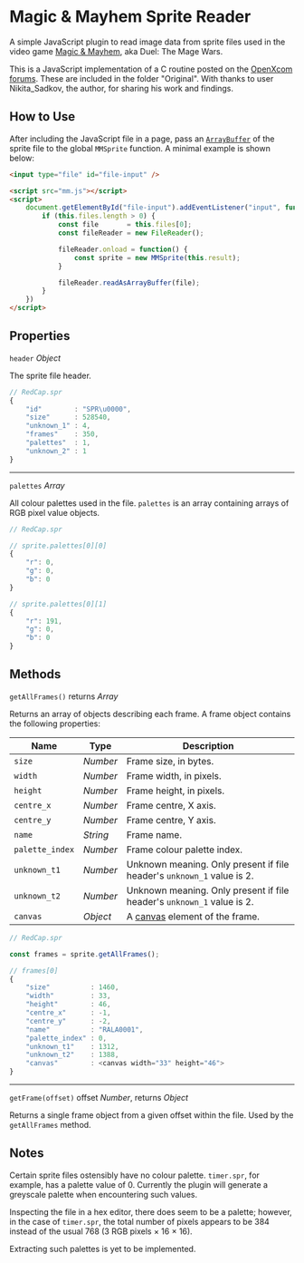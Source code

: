 # Magic & Mayhem Sprite Reader

A simple JavaScript plugin to read image data from sprite files used in the video game [Magic & Mayhem](https://en.wikipedia.org/wiki/Magic_and_Mayhem), aka Duel: The Mage Wars.

This is a JavaScript implementation of a C routine posted on the [OpenXcom forums](https://openxcom.org/forum/index.php/topic,3932.msg125396.html). These are included in the folder "Original". With thanks to user Nikita_Sadkov, the author, for sharing his work and findings.

## How to Use
After including the JavaScript file in a page, pass an [`ArrayBuffer`](https://developer.mozilla.org/en-US/docs/Web/JavaScript/Reference/Global_Objects/ArrayBuffer) of the sprite file to the global `MMSprite` function. A minimal example is shown below:

```html
<input type="file" id="file-input" />

<script src="mm.js"></script>
<script>
    document.getElementById("file-input").addEventListener("input", function() {
        if (this.files.length > 0) {
            const file       = this.files[0];
            const fileReader = new FileReader();

            fileReader.onload = function() {
                const sprite = new MMSprite(this.result);
            }

            fileReader.readAsArrayBuffer(file);
        }
    })
</script>
```

## Properties
`header` _Object_

The sprite file header.

```js
// RedCap.spr
{
    "id"        : "SPR\u0000",
    "size"      : 528540,
    "unknown_1" : 4,
    "frames"    : 350,
    "palettes"  : 1,
    "unknown_2" : 1
}
```

---

`palettes` _Array_

All colour palettes used in the file. `palettes` is an array containing arrays of RGB pixel value objects.

```js
// RedCap.spr

// sprite.palettes[0][0]
{
    "r": 0,
    "g": 0,
    "b": 0
}

// sprite.palettes[0][1]
{
    "r": 191,
    "g": 0,
    "b": 0
}
```

## Methods
`getAllFrames()` returns _Array_

Returns an array of objects describing each frame. A frame object contains the following properties:

| Name            | Type     | Description
| ---             | ---      | ---
| `size`          | _Number_ | Frame size, in bytes.
| `width`         | _Number_ | Frame width, in pixels.
| `height`        | _Number_ | Frame height, in pixels.
| `centre_x`      | _Number_ | Frame centre, X axis.
| `centre_y`      | _Number_ | Frame centre, Y axis.
| `name`          | _String_ | Frame name.
| `palette_index` | _Number_ | Frame colour palette index.
| `unknown_t1`    | _Number_ | Unknown meaning. Only present if file header's `unknown_1` value is 2.
| `unknown_t2`    | _Number_ | Unknown meaning. Only present if file header's `unknown_1` value is 2.
| `canvas`        | _Object_ | A [canvas](https://developer.mozilla.org/en-US/docs/Web/API/Canvas_API) element of the frame.

```js
// RedCap.spr

const frames = sprite.getAllFrames();

// frames[0]
{
    "size"          : 1460,
    "width"         : 33,
    "height"        : 46,
    "centre_x"      : -1,
    "centre_y"      : -2,
    "name"          : "RALA0001",
    "palette_index" : 0,
    "unknown_t1"    : 1312,
    "unknown_t2"    : 1388,
    "canvas"        : <canvas width="33" height="46">
}
```

---

`getFrame(offset)` offset _Number_, returns _Object_

Returns a single frame object from a given offset within the file. Used by the `getAllFrames` method.

## Notes

Certain sprite files ostensibly have no colour palette. `timer.spr`, for example, has a palette value of 0. Currently the plugin will generate a greyscale palette when encountering such values.

Inspecting the file in a hex editor, there does seem to be a palette; however, in the case of `timer.spr`, the total number of pixels appears to be 384 instead of the usual 768 (3 RGB pixels × 16 × 16).

Extracting such palettes is yet to be implemented.
